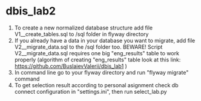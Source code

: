 # dbis_lab2

1. To create a new normalized database structure add file V1__create_tables.sql to /sql folder in flyway directory
2. If you already have a data in your database you want to migrate, add file V2__migrate_data.sql to the /sql folder too.
   BEWARE! Script V2__migrate_data.sql requires one big "eng_results" table to work properly (algorithm of creating "eng_results" table look at this link: https://github.com/BuslaievValerii/dbis_lab1 )
3. In command line go to your flyway directory and run "flyway migrate" command
4. To get selection result according to personal asignment check db connect configuration in "settings.ini", then run select_lab.py
